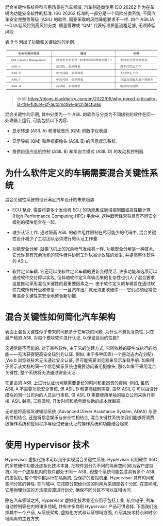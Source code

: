
混合关键性系统典型应用场景在汽车领域, 汽车制造商使用 ISO 26262 作为在车辆内功能安全软件的标准. ISO 26262 标准的一部分是一个风险分类系统, 不同汽车安全完整性等级 (ASIL) 的软件, 需要采取的风险降低要求不一样. 四个 ASIL(A～D)从低风险到高风险分类. 质量管理或 "QM" 代表标准质量流程足够, 无须降低风险.

表 9-5 列出了功能和关键级别的示例.

![2024-10-29-13-38-20.png](./images/2024-10-29-13-38-20.png)

> 示例: https://blogs.blackberry.com/en/2022/09/why-mixed-criticality-is-the-future-of-automotive-architectures

混合关键性的示例, 其中分类为一个 ASIL 的软件与分类为不同级别的软件在同一处理器上运行, 可能包括以下内容:

* 显示转速 (ASIL A) 和播放音乐 (QM) 的数字仪表盘.

* 显示导航 (QM) 和后视摄像头 (ASIL B) 的信息娱乐系统.

* 提供自适应巡航控制 (ASIL B) 和半自主模式 (ASIL D) 的发动机控制器.

# 为什么软件定义的车辆需要混合关键性系统

混合关键性系统的设计满足汽车设计的未来趋势.

* ECU 整合. 需要将更多个发动机 ECU 的功能集成到域控制器或高性能计算 (High Performance Computing,HPC) 平台中. 这种趋势经常将具有不同安全级别的模块组合在一起.

* 减少认证工作. 通过将高 ASIL 的软件组件限制在尽可能少的代码中, 混合关键性设计减少了工程团队必须进行的认证工作量.

* 功能安全分解. 就像飞机上的冗余喷气发动机一样, 功能安全分解是一种技术, 它允许具有冗余功能的软件组件协同工作以减少故障的发生, 并提高整体软件的 ASIL.

* 软件定义车辆. 它还可以使软件定义车辆的更新变得灵活. 许多功能和选项可以通过软件交付得以实现, 但伴随软件定义车辆而来的复杂性也引入了混合要求. 这是推动采用混合关键性的最重要因素之一. 由于软件定义的车辆旨在通过软件完成所有升级和修复——一旦汽车出厂就无须更改硬件——它们必须经常使用混合关键性来安全地整合新功能.

# 混合关键性如何简化汽车架构

表面上混合关键性似乎带来的问题多于它解决的问题. 为什么不避免复杂性, 只在最严格的 ASIL 对每个模块软件进行认证, 以保证适当的性能?

这通常是不可能的. 对于某些软件, 由于它的创建方式, 它所依赖的硬件或执行的功能——无法获得更高安全级别的认证. 例如, 由于多种因素(一个是动态内存分配)​,We b 浏览器技术无法通过安全认证, 但可能需要浏览器来显示车载手册. 如果用于显示该文档的同一个信息娱乐系统也需要访问备用摄像头, 那么如果不采用混合关键性, 整个系统将无法通过安全认证.

在更高的 ASIL 上进行认证也可能需要更长的时间和更昂贵的费用. 例如, 虽然 ASIL A 不需要功能安全审核, 但 ASIL B 和更高级别需要. 虽然 ASIL C 可以由设计模块的同一公司内的人员进行审核, 但 ASIL D 需要使用单独的独立公司来执行审核. ASIL 越高, 工程流程, 开发时间和承包商协助的成本就越高.

无论是将高级驾驶辅助系统 (Advanced Driver Assistance System, ADAS) 与便利性相结合, 还是将信息娱乐与安全性相结合, 混合关键性系统使我们能够将消费级操作系统和应用程序与经过安全认证的操作系统和功能结合起来.

# 使用 Hypervisor 技术

Hypervisor 虚拟化技术可以用于实现混合关键性系统. Hypervisor 利用硬件 SoC 的多核硬件功能及虚拟化技术本身, 把软件划分为不同的隔离空间(称为客户虚拟机)​. 同一个虚拟机内的软件都处于同一 ASIL, 但整个系统可能包含具有多个 ASIL 的虚拟机, 每个软件都运行在隔离的, 受保护的虚拟机里. Hypervisor 具有时间和空间分区的特性. 在时域中, 它按照分配给分区的时间片来调度各个分区. 在空间域, 它用物理分区的方法把资源进行划分, 确保不同分区不可以互相访问.

除在汽车领域之外, Hypervisor 虚拟化技术业还应用于包括工业, 航空电子, 列车自动控制等在内的诸多领域, 并有许多商用 Hypervisor 产品可供选择. 下面我们选择其中一个产品, 从系统架构, 虚拟化方式和认证领域方面, 介绍其技术特点和时空域隔离的主要方式.

